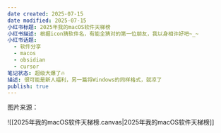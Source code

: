 ```yaml
---
date created: 2025-07-15
date modified: 2025-07-15
小红书标题: 2025年我的macOS软件天梯榜
小红书描述: 根据icon猜软件名，有能全猜对的第一位朋友，我以身相许好吧~_~
小红书话题:
  - 软件分享
  - macos
  - obsidian
  - cursor
笔记状态: 超级大爆了🔥
描述: 很可能是新人福利，另一篇将Windows的同样格式，就凉了
publish: true
---
```


图片来源：

![[2025年我的macOS软件天梯榜.canvas|2025年我的macOS软件天梯榜]]
